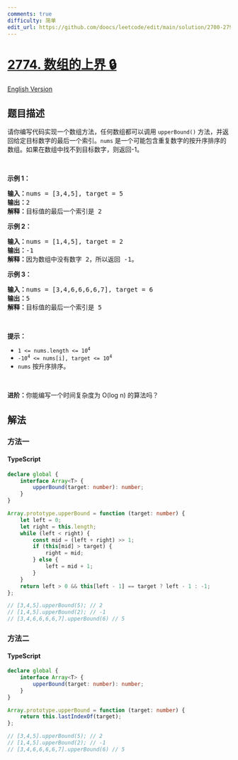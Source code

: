 ```yaml
---
comments: true
difficulty: 简单
edit_url: https://github.com/doocs/leetcode/edit/main/solution/2700-2799/2774.Array%20Upper%20Bound/README.md
---
```


<!-- problem:start -->

# [2774. 数组的上界 🔒](https://leetcode.cn/problems/array-upper-bound)

[English Version](/solution/2700-2799/2774.Array%20Upper%20Bound/README_EN.md)

## 题目描述

<!-- description:start -->

<p>请你编写代码实现一个数组方法，任何数组都可以调用&nbsp;<code>upperBound()</code>&nbsp;方法，并返回给定目标数字的最后一个索引。<code>nums</code>&nbsp;是一个可能包含重复数字的按升序排序的数组。如果在数组中找不到目标数字，则返回-1。</p>

<p>&nbsp;</p>

<p><b>示例 1：</b></p>

<pre>
<b>输入：</b>nums = [3,4,5], target = 5
<b>输出：</b>2
<b>解释：</b>目标值的最后一个索引是 2
</pre>

<p><strong class="example">示例 2：</strong></p>

<pre>
<b>输入：</b>nums = [1,4,5], target = 2
<b>输出：</b>-1
<b>解释：</b>因为数组中没有数字 2，所以返回 -1。</pre>

<p><strong class="example">示例 3：</strong></p>

<pre>
<b>输入：</b>nums = [3,4,6,6,6,6,7], target = 6
<b>输出：</b>5
<b>解释：</b>目标值的最后一个索引是 5
</pre>

<p>&nbsp;</p>

<p><strong>提示：</strong></p>

<ul>
	<li><code>1 &lt;= nums.length &lt;= 10<sup>4</sup></code></li>
	<li><code><font face="monospace">-10<sup>4</sup>&nbsp;&lt;= nums[i], target &lt;= 10<sup>4</sup></font></code></li>
	<li><code>nums</code>&nbsp;按升序排序。</li>
</ul>

<p>&nbsp;</p>

<p><strong>进阶：</strong>你能编写一个时间复杂度为 O(log n) 的算法吗？</p>

<!-- description:end -->

## 解法

<!-- solution:start -->

### 方法一

<!-- tabs:start -->

#### TypeScript

```ts
declare global {
    interface Array<T> {
        upperBound(target: number): number;
    }
}

Array.prototype.upperBound = function (target: number) {
    let left = 0;
    let right = this.length;
    while (left < right) {
        const mid = (left + right) >> 1;
        if (this[mid] > target) {
            right = mid;
        } else {
            left = mid + 1;
        }
    }
    return left > 0 && this[left - 1] == target ? left - 1 : -1;
};

// [3,4,5].upperBound(5); // 2
// [1,4,5].upperBound(2); // -1
// [3,4,6,6,6,6,7].upperBound(6) // 5
```

<!-- tabs:end -->

<!-- solution:end -->

<!-- solution:start -->

### 方法二

<!-- tabs:start -->

#### TypeScript

```ts
declare global {
    interface Array<T> {
        upperBound(target: number): number;
    }
}

Array.prototype.upperBound = function (target: number) {
    return this.lastIndexOf(target);
};

// [3,4,5].upperBound(5); // 2
// [1,4,5].upperBound(2); // -1
// [3,4,6,6,6,6,7].upperBound(6) // 5
```

<!-- tabs:end -->

<!-- solution:end -->

<!-- problem:end -->
